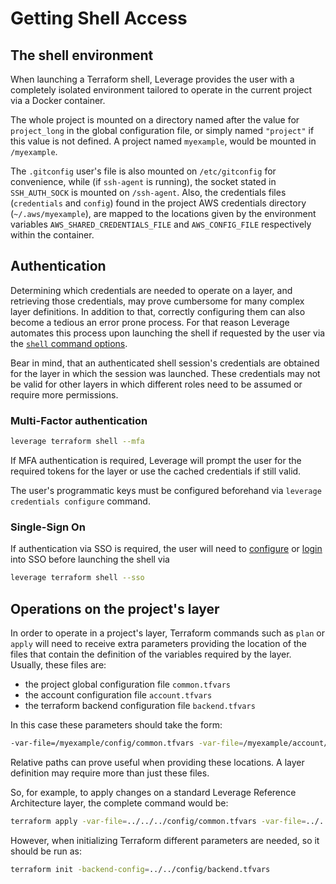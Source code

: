 # Getting Shell Access


## The shell environment
When launching a Terraform shell, Leverage provides the user with a completely isolated environment tailored to operate in the current project via a Docker container.

The whole project is mounted on a directory named after the value for `project_long` in the global configuration file, or simply named `"project"` if this value is not defined. A project named `myexample`, would be mounted in `/myexample`.

The `.gitconfig` user's file is also mounted on `/etc/gitconfig` for convenience, while (if `ssh-agent` is running), the socket stated in `SSH_AUTH_SOCK` is mounted on `/ssh-agent`. Also, the credentials files (`credentials` and `config`) found in the project AWS credentials directory (`~/.aws/myexample`), are mapped to the locations given by the environment variables `AWS_SHARED_CREDENTIALS_FILE` and `AWS_CONFIG_FILE` respectively within the container. 

## Authentication
Determining which credentials are needed to operate on a layer, and retrieving those credentials, may prove cumbersome for many complex layer definitions. In addition to that, correctly configuring them can also become a tedious an error prone process. For that reason Leverage automates this process upon launching the shell if requested by the user via the [`shell` command options](reference/terraform.md#shell).

Bear in mind, that an authenticated shell session's credentials are obtained for the layer in which the session was launched. These credentials may not be valid for other layers in which different roles need to be assumed or require more permissions.

### Multi-Factor authentication

``` bash
leverage terraform shell --mfa
```

If MFA authentication is required, Leverage will prompt the user for the required tokens for the layer or use the cached credentials if still valid.

The user's programmatic keys must be configured beforehand via `leverage credentials configure` command.

### Single-Sign On

If authentication via SSO is required, the user will need to [configure](reference/aws.md#configure-sso) or [login](./reference/aws.md#sso-login) into SSO before launching the shell via

``` bash
leverage terraform shell --sso
```


## Operations on the project's layer
In order to operate in a project's layer, Terraform commands such as `plan` or `apply` will need to receive extra parameters providing the location of the files that contain the definition of the variables required by the layer. Usually, these files are:

* the project global configuration file `common.tfvars`
* the account configuration file `account.tfvars`
* the terraform backend configuration file `backend.tfvars`

In this case these parameters should take the form:
``` bash
-var-file=/myexample/config/common.tfvars -var-file=/myexample/account/config/account.tfvars -var-file=/myexample/account/config/backend.tfvars`
```

Relative paths can prove useful when providing these locations. A layer definition may require more than just these files.

So, for example, to apply changes on a standard Leverage Reference Architecture layer, the complete command would be:
``` bash
terraform apply -var-file=../../../config/common.tfvars -var-file=../../config/account.tfvars -var-file=../../config/backend.tfvars
```
However, when initializing Terraform different parameters are needed, so it should be run as:
``` bash
terraform init -backend-config=../../config/backend.tfvars
```
